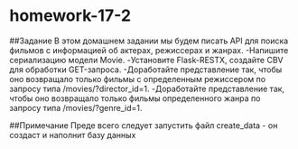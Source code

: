 # homework-17-2

##Задание
В этом домашнем задании мы будем писать API для поиска фильмов с информацией об актерах, режиссерах и жанрах.
-Напишите сериализацию модели Movie.
-Установите Flask-RESTX, создайте CBV для обработки GET-запроса.
-Доработайте представление так, чтобы оно возвращало только фильмы с определенным режиссером по запросу типа /movies/?director_id=1.
-Доработайте представление так, чтобы оно возвращало только фильмы определенного жанра  по запросу типа /movies/?genre_id=1.

##Примечание
Преде всего следует запустить файл create_data - он создаст и наполнит базу данных
